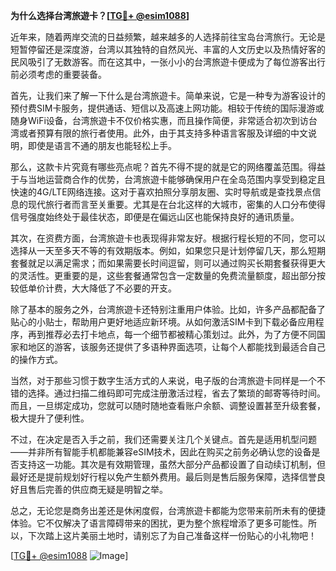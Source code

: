 **为什么选择台湾旅遊卡？[[TG💪+ @esim1088](https://t.me/s/esim1088)]**

近年来，随着两岸交流的日益频繁，越来越多的人选择前往宝岛台湾旅行。无论是短暂停留还是深度游，台湾以其独特的自然风光、丰富的人文历史以及热情好客的民风吸引了无数游客。而在这其中，一张小小的台湾旅遊卡便成为了每位游客出行前必须考虑的重要装备。

首先，让我们来了解一下什么是台湾旅遊卡。简单来说，它是一种专为游客设计的预付费SIM卡服务，提供通话、短信以及高速上网功能。相较于传统的国际漫游或随身WiFi设备，台湾旅遊卡不仅价格实惠，而且操作简便，非常适合初次到访台湾或者预算有限的旅行者使用。此外，由于其支持多种语言客服及详细的中文说明，即使是语言不通的朋友也能轻松上手。

那么，这款卡片究竟有哪些亮点呢？首先不得不提的就是它的网络覆盖范围。得益于与当地运营商合作的优势，台湾旅遊卡能够确保用户在全岛范围内享受到稳定且快速的4G/LTE网络连接。这对于喜欢拍照分享朋友圈、实时导航或是查找景点信息的现代旅行者而言至关重要。尤其是在台北这样的大城市，密集的人口分布使得信号强度始终处于最佳状态，即便是在偏远山区也能保持良好的通讯质量。

其次，在资费方面，台湾旅遊卡也表现得非常友好。根据行程长短的不同，您可以选择从一天至多天不等的有效期版本。例如，如果您只是计划停留几天，那么短期套餐就足以满足需求；而如果需要长时间逗留，则可以通过购买长期套餐获得更大的灵活性。更重要的是，这些套餐通常包含一定数量的免费流量额度，超出部分按较低单价计费，大大降低了不必要的开支。

除了基本的服务之外，台湾旅遊卡还特别注重用户体验。比如，许多产品都配备了贴心的小贴士，帮助用户更好地适应新环境。从如何激活SIM卡到下载必备应用程序，再到推荐必去打卡地点，每一个细节都被精心策划过。此外，为了方便不同国家和地区的游客，该服务还提供了多语种界面选项，让每个人都能找到最适合自己的操作方式。

当然，对于那些习惯于数字生活方式的人来说，电子版的台湾旅遊卡同样是一个不错的选择。通过扫描二维码即可完成注册激活过程，省去了繁琐的邮寄等待时间。而且，一旦绑定成功，您就可以随时随地查看账户余额、调整设置甚至升级套餐，极大提升了便利性。

不过，在决定是否入手之前，我们还需要关注几个关键点。首先是适用机型问题——并非所有智能手机都能兼容eSIM技术，因此在购买之前务必确认您的设备是否支持这一功能。其次是有效期管理，虽然大部分产品都设置了自动续订机制，但最好还是提前规划好行程以免产生额外费用。最后则是售后服务保障，选择信誉良好且售后完善的供应商无疑是明智之举。

总之，无论您是商务出差还是休闲度假，台湾旅遊卡都能为您带来前所未有的便捷体验。它不仅解决了语言障碍带来的困扰，更为整个旅程增添了更多可能性。所以，下次踏上这片美丽土地时，请别忘了为自己准备这样一份贴心的小礼物吧！

[[TG💪+ @esim1088](https://t.me/s/esim1088) ![Image](https://i.postimg.cc/4NQfJmqS/Snipaste-2025-05-13-00-14-12.png)]